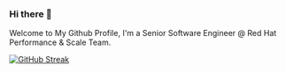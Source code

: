 ### Hi there 👋
Welcome to My Github Profile, I'm a Senior Software Engineer @ Red Hat Performance & Scale Team.

[![GitHub Streak](https://streak-stats.demolab.com?user=tsebastiani)](https://git.io/streak-stats)

